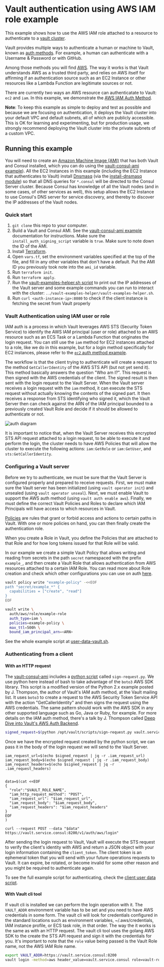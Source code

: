 # Vault authentication using AWS IAM role example

This example shows how to use the AWS IAM role attached to a resource to authenticate
to a [vault cluster][vault_cluster].

Vault provides multiple ways to authenticate a human or machine to Vault, known as
[auth methods][auth_methods]. For example, a human can authenticate with a Username
& Password or with GitHub.

Among those methods you will find [AWS][aws_auth]. The way it works is that Vault
understands AWS as a trusted third party, and relies on AWS itself for affirming
if an authentication source such as an EC2 Instance or other resources like a Lambda
Function are legitimate sources or not.

There are currently two ways an AWS resource can authenticatate to Vault: `ec2` and `iam`.
In this example, we demonstrate the [AWS IAM Auth Method][iam_auth].

**Note**: To keep this example as simple to deploy and test as possible and because we are
focusing on authentication, it deploys the Vault cluster into your default VPC and default subnets,
 all of which are publicly accessible. This is OK for learning and experimenting, but for
production usage, we strongly recommend deploying the Vault cluster into the private subnets
of a custom VPC.

## Running this example
You will need to create an [Amazon Machine Image (AMI)][ami] that has both Vault and Consul
installed, which you can do using the [vault-consul-ami example][vault_consul_ami]). All the EC2
Instances in this example (including the EC2 Instance that authenticates to Vault) install
[Dnsmasq][dnsmasq] (via the [install-dnsmasq module][dnsmasq_module]) so that all DNS queries
for `*.consul` will be directed to the Consul Server cluster. Because Consul has knowledge of
all the Vault nodes (and in some cases, of other services as well), this setup allows the EC2
Instance to use Consul's DNS server for service discovery, and thereby to discover the IP addresses
of the Vault nodes.


### Quick start

1. `git clone` this repo to your computer.
1. Build a Vault and Consul AMI. See the [vault-consul-ami example][vault_consul_ami] documentation for
   instructions. Make sure the `install_auth_signing_script` variable is `true`.
   Make sure to note down the ID of the AMI.
1. Install [Terraform](https://www.terraform.io/).
1. Open `vars.tf`, set the environment variables specified at the top of the file, and fill in any other variables that
   don't have a default. Put the AMI ID you previously took note into the `ami_id` variable.
1. Run `terraform init`.
1. Run `terraform apply`.
1. Run the [vault-examples-helper.sh script][examples_helper] to
   print out the IP addresses of the Vault server and some example commands you can run to interact with the cluster:
   `../vault-examples-helper/vault-examples-helper.sh`.
1. Run `curl <auth-instance-ip>:8080` to check if the client instance is fetching the secret from Vault properly


### Vault Authentication using IAM user or role

IAM auth is a process in which Vault leverages AWS STS (Security Token Service) to
identify the AWS IAM principal (user or role) attached to an AWS resource such as
an ECS Task or a Lambda Function that originates the login request. You can still
use the `iam` method for EC2 instances attached to a role, like we do in this example,
but for a login method specifically for EC2 instances, please refer to the
[`ec2` auth method example][ec2_example].

The workflow is that the client trying to authenticate will create a request to
the method `GetCallerIdentity` of the AWS STS API (but not yet send it). This
method basically answers the question "Who am I?". This request is then signed
with the AWS credentials of the client. The signed result is then sent with the
login request to the Vault Server. When the Vault server receives a login request
with the `iam` method, it can execute the STS request without actually knowing
the contents of the signed part. It then receives a response from STS identifying
who signed it, which the Vault Server then can check against the ARN of the IAM
principal bounded to a previously created Vault Role and decide if it should be
allowed to authenticate or not.

![auth diagram][auth_diagram]

It is important to notice that, when the Vault Server receives this encrypted STS
API request attached to a login request, to be able to execute it and perform the
login, the cluster needs to have AWS Policies that will allow the cluster to execute
the following actions: `iam:GetRole` or `iam:GetUser`, and `sts:GetCallerIdentity`.


### Configuring a Vault server

Before we try to authenticate, we must be sure that the Vault Server is configured
properly and prepared to receive requests. First, we must make sure the Vault server
has been initialized (using `vault operator init`) and unsealed (using `vault operator unseal`).
Next, we must enable Vault to support the AWS auth method (using `vault auth enable aws`).
Finally, we must define the correct Vault Policies and Roles to declare which IAM
Principals will have access to which resources in Vault.

[Policies][policies_doc] are rules that grant or forbid access and actions to certain paths in
Vault. With one or more policies on hand, you can then finally create the authentication role.

When you create a Role in Vault, you define the Policies that are attached to that
Role and for how long tokens issued for that Role will be valid.

In our example we create a simple Vault Policy that allows writing and reading from
secrets in the path `secret` namespaced with the prefix `example_`, and then create
a Vault Role that allows authentication from AWS resources attached to a certain IAM Role.
You can read more about Role creation and check which other configurations you can
use on auth [here][create_role].


```bash
vault policy write "example-policy" -<<EOF
path "secret/example_*" {
  capabilities = ["create", "read"]
}
EOF

vault write \
  auth/aws/role/example-role
  auth_type=iam \
  policies=example-policy \
  max_ttl=500h \
  bound_iam_principal_arn=<ARN>
```

See the whole example script at [user-data-vault.sh][user_data_vault].


### Authenticating from a client

#### With an HTTP request

The [vault-consul-ami][vault_consul_ami] includes a [python script][py_sign] called
`sign-request.py`. We use python here instead of bash to take advantage of the
`boto3` AWS SDK library. This script is a modified version of the Python 2.x example
posted by J. Thompson, the author of Vault's IAM auth method, at the Vault mailing
list. It uses `boto3` to create a request to the AWS Security Token Service API
with the action "GetCallerIdentity" and then signs the request using the AWS credentials.
The same pattern should work with the AWS SDK in any other supported language such
as Go, Java or Ruby, for example. For more details on the IAM auth method, there's
a talk by J. Thompson called [Deep Dive into Vault's AWS Auth Backend][talk].

```bash
signed_request=$(python /opt/vault/scripts/sign-request.py vault.service.consul)
```

Once we have the encrypted request created by the python script, we can pass it
in the body of the login request we will send to the Vault Server.

```
iam_request_url=$(echo $signed_request | jq -r .iam_request_url)
iam_request_body=$(echo $signed_request | jq -r .iam_request_body)
iam_request_headers=$(echo $signed_request | jq -r .iam_request_headers)


data=$(cat <<EOF
{
  "role":"$VAULT_ROLE_NAME",
  "iam_http_request_method": "POST",
  "iam_request_url": "$iam_request_url",
  "iam_request_body": "$iam_request_body",
  "iam_request_headers": "$iam_request_headers"
}
EOF
)

curl --request POST --data "$data" https://vault.service.consul:8200/v1/auth/aws/login"
```

After sending the login request to Vault, Vault will execute the STS request to
verify the client's identity with AWS and return a JSON object with your login
information containing the `client_token`. The client token is an ephemeral token
that you will send with your future operations requests to Vault. It can expire,
be rotated, or become invalid for some other reason and you might be required to
authenticate again.

To see the full example script for authenticating, check the [client user data script][user_data_auth_client].


#### With Vault cli tool

If vault cli is installed we can perform the login operation with it. The `VAULT_ADDR`
environment variable has to be set and you need to have AWS credentials in some form.
The vault cli will look for credentials configured in the standard locations such as
environment variables, ~/.aws/credentials, IAM instance profile, or ECS task role, in
that order. The way the it works is the same as with an HTTP request. The vault cli
tool uses the golang AWS SDK to the create the STS API request and sign it with the
credentials for you. It's important to note that the `role` value being passed is
the Vault Role name, not the AWS IAM Role name.

```bash
export VAULT_ADDR=https://vault.service.consul:8200
vault login -method=aws header_value=vault.service.consul role=vault-role-name
```

[ami]: http://docs.aws.amazon.com/AWSEC2/latest/UserGuide/AMIs.html
[auth_diagram]: https://raw.githubusercontent.com/hashicorp/terraform-aws-vault/master/examples/vault-iam-auth/images/iam-auth.png
[auth_methods]: https://www.vaultproject.io/docs/auth/index.html
[aws_auth]:https://www.vaultproject.io/docs/auth/aws.html
[consul_policy]: https://github.com/hashicorp/terraform-aws-consul/blob/master/modules/consul-iam-policies/main.tf
[create_role]: https://www.vaultproject.io/api/auth/aws/index.html#create-role
[dnsmasq_module]: https://github.com/hashicorp/terraform-aws-consul/tree/master/modules/install-dnsmasq
[dnsmasq]: http://www.thekelleys.org.uk/dnsmasq/doc.html
[ec2_example]: https://github.com/hashicorp/terraform-aws-vault/tree/master/examples/vault-ec2-auth
[examples_helper]: https://github.com/hashicorp/terraform-aws-vault/tree/master/examples/vault-examples-helper/vault-examples-helper.sh
[iam_auth]: https://www.vaultproject.io/docs/auth/aws.html#iam-auth-method
[policies_doc]: https://www.vaultproject.io/docs/concepts/policies.html
[py_sign]: https://github.com/hashicorp/terraform-aws-vault/tree/master/examples/vault-consul-ami/auth/sign-request.py
[talk]: https://www.hashicorp.com/resources/deep-dive-vault-aws-auth-backend
[user_data_auth_client]: https://github.com/hashicorp/terraform-aws-vault/tree/master/examples/vault-iam-auth/user-data-auth-client.sh
[user_data_vault]: https://github.com/hashicorp/terraform-aws-vault/tree/master/examples/vault-iam-auth/user-data-vault.sh
[vault_cluster]: https://github.com/hashicorp/terraform-aws-vault/tree/master/modules/vault-cluster
[vault_consul_ami]: https://github.com/hashicorp/terraform-aws-vault/tree/master/examples/vault-consul-ami
